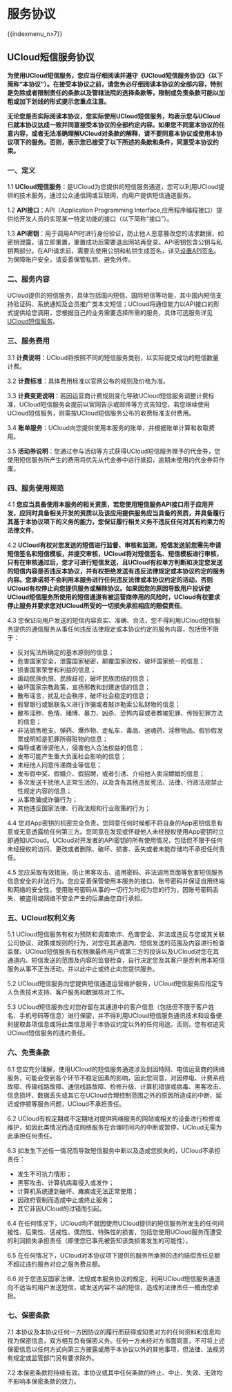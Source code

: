 # 服务协议

{{indexmenu_n>7}}

## UCloud短信服务协议

**为使用UCloud短信服务，您应当仔细阅读并遵守《UCloud短信服务协议》（以下简称“本协议”）。在接受本协议之前，请您务必仔细阅读本协议的全部内容，特别是免除或者限制责任的条款以及管辖法院的选择条款等，限制或免责条款可能以加粗或加下划线的形式提示您重点注意。**

<span class="underline">**无论您是否实际阅读本协议，您实际使用UCloud短信服务，均表示您与UCloud已就本协议达成一致并同意接受本协议的全部约定内容。如果您不同意本协议的任意内容，或者无法准确理解UCloud对条款的解释，请不要同意本协议或使用本协议项下的服务。否则，表示您已接受了以下所述的条款和条件，同意受本协议约束。**</span>

### 一、定义

1.1 **UCloud短信服务**：是UCloud为您提供的短信服务通道，您可以利用UCloud提供的技术服务，通过公众通信网或互联网，向用户提供短信通道服务。

1.2  **API接口**：API（Application Programming
Interface,应用程序编程接口）提供给开发人员的实现某一特定功能的接口（以下简称“接口”）。

1.3 **API密钥**：用于调用API时进行身份验证，防止他人恶意篡改您的请求数据，如密钥泄露，请立即重置，重置成功后需要退出网站再登录。API密钥包含公钥与私钥两部分。在API请求前，需要先使用公钥和私钥生成签名，详见[设置API签名](/api/summary/signature)。为保障账户安全，请妥善保管私钥，避免外传。

### 二、服务内容

UCloud提供的短信服务，具体包括国内短信、国际短信等功能，其中国内短信支持验证码、系统通知及会员推广类本文短信；UCloud将通信能力以API接口的形式提供给您调用，您根据自己的业务需要选择所需的服务，具体可选服务详见[UCloud短信服务](/management_monitor/usms)。

### 三、服务费用

3.1 **计费说明**：UCloud将按照不同的短信服务类别，以实际提交成功的短信数量计费。

3.2 **计费标准**：具体费用标准以官网公布的规则及价格为准。

3.3 **计费变更说明**：若因运营商计费规则变化导致UCloud短信服务调整计费标准，UCloud短信服务会提前以官网告示或邮件等方式告知您，若您继续使用UCloud短信服务，则需按UCloud短信服务公布的收费标准支付费用。

3.4  **账单服务**：UCloud向您提供使用本服务的账单，并根据账单计算和收取费用。

3.5 **活动券说明**：您通过参与活动等方式获得UCloud短信服务赠予的代金券，您使用短信服务所产生的费用将优先从代金券中进行抵扣，逾期未使用的代金券将作废。

### 四、服务使用规范

4.1 **<span class="underline">您应当具备使用本服务的相关资质</span>，若您使用短信服务API接口用于应用开发，应同时具备相关开发的资质以及该应用提供服务应当具备的资质，并具备履行其基于本协议项下的义务的能力，您保证履行相关义务不违反任何对其有约束力的法律文件**。

4.2 **UCloud有权对您发送的短信进行监督、审核和监测，短信发送前您需先申请短信签名和短信模板，并提交审核，UCloud将对短信签名、短信模板进行审核，只有在审核通过后，您才可进行短信发送，且UCloud有权单方判断和决定您发送的短信内容是否违反本协议，并有权拒绝发送有违反法律规定或本协议约定的服务内容。您承诺将不会利用本服务进行任何违反法律或本协议约定的活动，否则UCloud有权停止向您提供服务或解除协议。如果因您的原因导致用户投诉使UCloud短信服务所使用的短信通道有被运营商停用的风险时，UCloud有权要求停止服务并要求您对UCloud所受的一切损失承担相应的赔偿责任**。

4.3 您保证向用户发送的短信内容真实、准确、合法，您不得利用UCloud短信服务提供的通信服务从事任何违反法律规定或本协议约定的服务内容，包括但不限于：

  - 反对宪法所确定的基本原则的信息；
  - 危害国家安全，泄露国家秘密，颠覆国家政权，破坏国家统一的信息；
  - 损害国家荣誉和利益的信息；
  - 煽动民族仇恨、民族歧视，破坏民族团结的信息；
  - 破坏国家宗教政策，宣扬邪教和封建迷信的信息；
  - 散布谣言，扰乱社会秩序，破坏社会稳定的信息；
  - 假冒银行或银联名义进行诈骗或者敲诈勒索公私财物的信息；
  - 散布淫秽、色情、赌博、暴力、凶杀、恐怖内容或者教唆犯罪、传授犯罪方法的信息；
  - 非法销售枪支、弹药、爆炸物、走私车、毒品、迷魂药、淫秽物品、假钞假发票或明知是犯罪所得赃物的信息；
  - 侮辱或者诽谤他人，侵害他人合法权益的信息；
  - 发布可能产生重大负面社会影响的信息；
  - 未经他人同意传递商业等信息；
  - 发布假中奖、假婚介、假招聘，或者引诱、介绍他人卖淫嫖娼的信息；
  - 多次发送干扰他人正常生活的，以及含有其他违反宪法、法律、行政法规禁止性规定内容的信息；
  - 从事欺骗或诈骗行为；
  - 其他违反国家法律、行政法规和行业政策的行为；

4.4 您对App密钥的机密完全负责。您同意任何时候都不将自身的App密钥信息有意或无意透露给任何第三方。您同意在发现或怀疑他人未经授权使用App密钥时立即通知UCloud。UCloud对开发者的API密钥的所有使用情况，包括但不限于任何未经授权的访问、更改或者删除、破坏、损害、丢失或者未能存储均不承担任何责任。

4.5 您应采取有效措施，防止黑客攻击、盗用密码、非法调用页面等危害短信服务信息安全的非法行为。您应妥善保管使用本服务的接口、账号密码并保证自用终端和网络的安全性，使用账号密码从事的一切行为均视为您的行为，因账号密码丢失、被盗用或网络不安全产生的后果由您自行承担。

### 五、UCloud权利义务

5.1 UCloud短信服务有权为预防和调查欺诈、危害安全、非法或违反与您或其关联公司协议、政策或规则的行为，对您在其通道内、短信发送的范围及内容进行检查监督。UCloud短信服务有权根据最终用户或第三方的投诉以及UCloud对您在其通道内、短信发送的范围及内容的监督检查，自行决定您及其客户是否利用本短信服务从事不正当活动，并以此中止或终止向您提供服务。

5.2 UCloud短信服务向您提供短信通道运营维护服务，UCloud短信服务应指定专人负责技术支持、客户服务和数据核对工作。

5.3 UCloud短信服务应对您存留在其通道中的客户信息（包括但不限于客户姓名、手机号码等信息）进行保密，并不得利用UCloud短信服务通讯技术和设备便利提取各项信息或将此类信息用于本协议约定以外的任何用途。否则，您有权追究UCloud短信服务的违约责任。

### 六、免责条款

6.1 您应充分理解，使用UCloud的短信服务通道涉及到因特网、电信运营商的网络服务，可能会受到各个环节不稳定因素的影响，因此您同意，对因停电、计费系统故障、传输线路故障、通信线路故障、检修升级、计算机错误或病毒、黑客攻击、信息损坏、数据丢失或其它在UCloud合理控制范围之外的原因所造成的中断、延迟或停顿等服务问题，UCloud不承担责任。

6.2 UCloud有权定期或不定期地对提供网络服务的网站或相关的设备进行检修或维护，如因此类情况而造成网络服务在合理时间内的中断或暂停，UCloud无需为此承担任何责任。

6.3 如发生下述任一情况而导致短信服务中断以及造成您损失的，UCloud不承担责任：

  - 发生不可抗力情形；
  - 黑客攻击、计算机病毒侵入或发作；
  - 计算机系统遭到破坏、瘫痪或无法正常使用；
  - 因政府管制而造成中止或终止服务；
  - 其它非因UCloud的过错而引起。

6.4 在任何情况下，UCloud均不就因使用UCloud提供的短信服务所发生的任何间接性、后果性、惩戒性、偶然性、特殊性的损害，包括您使用UCloud服务而遭受的利润损失承担责任（即使您已事先被告知该类损害发生的可能性）。

6.5 在任何情况下，UCloud对本协议项下提供的服务所承担的违约赔偿责任总额不超过违约服务对应之服务费总额。

6.6 对于您违反国家法律、法规或本服务协议的规定，利用UCloud短信服务通道向不适当的用户发送短信，或发送内容不当的短信，造成的法律责任一概由您承担。

### 七、保密条款

7.1 本协议及本协议任何一方因协议的履行而获得或知悉对方的任何资料和信息均视为保密信息，双方相互负有保密义务。任何一方未经对方书面同意，不可将上述保密信息以任何方式向第三方披露或用于本协议以外的其他事项，但法律、法规另有规定或监管部门另有要求除外。

7.2 本保密条款将持续有效。本协议或其中任何条款的终止、中止、失效、无效均不影响本保密条款的效力。
